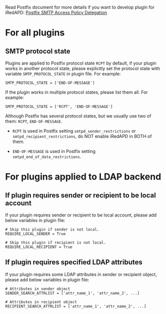
Read Postfix document for more details if you want to develop plugin for iRedAPD:
[Postfix SMTP Access Policy Delegation](http://www.postfix.org/SMTPD_POLICY_README.html#protocol)

# For all plugins

## SMTP protocol state

Plugins are applied to Postfix protocol state `RCPT` by default, 
if your plugin works in another protocol state, please explicitly set the
protocol state with variable `SMTP_PROTOCOL_STATE` in plugin file. For example:

    SMTP_PROTOCOL_STATE = ['END-OF-MESSAGE']

If the plugin works in multiple protocol states, please list them all. For
example:

    SMTP_PROTOCOL_STATE = ['RCPT', 'END-OF-MESSAGE']

Although Postfix has several protocol states, but we usually use two of them:
`RCPT`, `END-OF-MESSAGE`.

* `RCPT` is used in Postfix setting `smtpd_sender_restrictions` or
  `smtpd_recipient_restrictions`, do NOT enable iRedAPD in BOTH of them.

* `END-OF-MESSAGE` is used in Postfix setting `smtpd_end_of_data_restrictions`.

# For plugins applied to LDAP backend

## If plugin requires sender or recipient to be local account

If your plugin requires sender or recipient to be local account, please add
below variables in plugin file:

    # Skip this plugin if sender is not local.
    REQUIRE_LOCAL_SENDER = True

    # Skip this plugin if recipient is not local.
    REQUIRE_LOCAL_RECIPIENT = True

## If plugin requires specified LDAP attributes

If your plugin requires some LDAP attributes in sender or recipient object,
please add below variables in plugin file:

    # Attributes in sender object
    SENDER_SEARCH_ATTRLIST = ['attr_name_1', 'attr_name_2', ...]

    # Attributes in recipient object
    RECIPIENT_SEARCH_ATTRLIST = ['attr_name_1', 'attr_name_2', ...]
